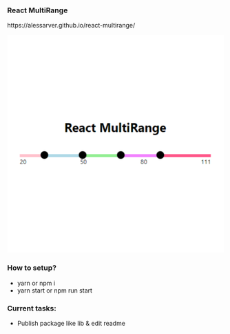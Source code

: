 <h3>React MultiRange</h3>
https://alessarver.github.io/react-multirange/

![Screenshot](./readme_1.png)

<h3>How to setup?</h3>
<ul>
  <li>yarn or npm i</li>
  <li>yarn start or npm run start</li>
</ul>

<h3>Current tasks:</h3>
<ul>
  <li>Publish package like lib & edit readme</li>
</ul>
